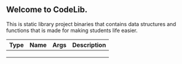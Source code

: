 ## Welcome to CodeLib.

This is static library project binaries that contains data structures and functions that is made for making students life easier.

| Type | Name | Args | Description |
|------|------|------|-------------|
|      |      |      |             |
|      |      |      |             |
|      |      |      |             |

